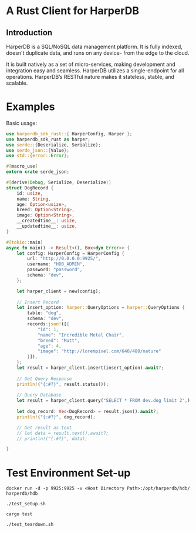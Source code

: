 # A Rust Client for HarperDB
## Introduction

HarperDB is a SQL/NoSQL data management platform. It is fully indexed, doesn't duplicate data, and runs on any device- from the edge to the cloud.

It is built natively as a set of micro-services, making development and integration easy and seamless. HarperDB utilizes a single-endpoint for all operations. HarperDB’s RESTful nature makes it stateless, stable, and scalable.


# Examples

Basic usage:

```rust
use harperdb_sdk_rust::{ HarperConfig, Harper };
use harperdb_sdk_rust as harper;
use serde::{Deserialize, Serialize};
use serde_json::{Value};
use std::{error::Error};

#[macro_use]
extern crate serde_json;

#[derive(Debug, Serialize, Deserialize)]
struct DogRecord {
    id: usize,
    name: String,
    age: Option<usize>, 
    breed: Option<String>,
    image: Option<String>,
    __createdtime__: usize,
    __updatedtime__: usize,
}

#[tokio::main]
async fn main() -> Result<(), Box<dyn Error>> {
    let config: HarperConfig = HarperConfig {
        url: "http://0.0.0.0:9925/",
        username: "HDB_ADMIN",
        password: "password",
        schema: "dev",
    };

    let harper_client = new(config);
    
    // Insert Record
    let insert_option: harper::QueryOptions = harper::QueryOptions {
        table: "dog",
        schema: "dev",
        records:json!([{
            "id": 1,
            "name": "Incredible Metal Chair",
            "breed": "Mutt",
            "age": 4,
            "image": "http://lorempixel.com/640/480/nature"
        }]),
    };
    let result = harper_client.insert(insert_option).await?;
    
    // Get Query Response
    println!("{:#?}", result.status());
    
    // Query Database
    let result = harper_client.query("SELECT * FROM dev.dog limit 2",).await?;
   
    let dog_record: Vec<DogRecord> = result.json().await?;
    println!("{:#?}", dog_record);

    // Get result as text
    // let data = result.text().await?;
    // println!("{:#?}", data);

}
```

# Test Environment Set-up

```
docker run -d -p 9925:9925 -v <Host Directory Path>:/opt/harperdb/hdb/ harperdb/hdb

./test_setup.sh

cargo test

./test_teardown.sh
```